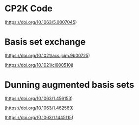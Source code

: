 # CP2K Code

(https://doi.org/10.1063/5.0007045)

# Basis set exchange

(https://doi.org/10.1021/acs.jcim.9b00725)

(https://doi.org/10.1021/ci600510j)

# Dunning augmented basis sets

(https://doi.org/10.1063/1.456153)

(https://doi.org/10.1063/1.462569)

(https://doi.org/10.1063/1.1445115)
